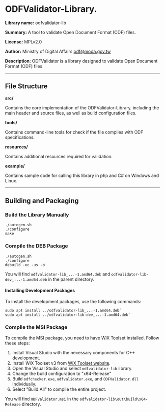# ODFValidator-Library.

**Library name:** odfvalidator-lib

**Summary:** A tool to validate Open Document Format (ODF) files.

**License:** MPLv2.0

**Author:** Ministry of Digital Affairs <odf@moda.gov.tw>

**Description:** ODFValidator is a library designed to validate Open Document Format (ODF) files.

--------------------------------------------

## File Structure

**src/**

Contains the core implementation of the ODFValidator-Library, including the main header and source files, as well as build configuration files.

**tools/**

Contains command-line tools for check if the file complies with ODF specifications.

**resources/**

Contains additional resources required for validation.

**example/**

Contains sample code for calling this library in php and C# on Windows and Linux.

--------------------------------------------

## Building and Packaging

### Build the Library Manually

```
./autogen.sh
./configure
make
```

### Compile the DEB Package

```
./autogen.sh
./configure
debuild -uc -us -b
```

You will find `odfvalidator-lib_...-1.amd64.deb` and `odfvalidator-lib-dev_...-1.amd64.deb` in the parent directory.

#### Installing Development Packages

To install the development packages, use the following commands:

```
sudo apt install ../odfvalidator-lib_...-1.amd64.deb`
sudo apt install ../odfvalidator-lib-dev_...-1.amd64.deb`
```

### Compile the MSI Package

To compile the MSI package, you need to have WiX Toolset installed. Follow these steps:

1. Install Visual Studio with the necessary components for C++ development.
2. Install WiX Toolset v3 from [WiX Toolset website](https://wixtoolset.org/).
3. Open the Visual Studio and select `odfvalidator-lib` library.
4. Change the build configuration to "x64-Release"
5. Build `odfchecker.exe`, `odfvalidator.exe`, and `ODFValidator.dll` individually.
6. Select "Build All" to compile the entire project.

You will find `ODFValidator.msi` in the `odfvalidator-lib\out\build\x64-Release` directory.
